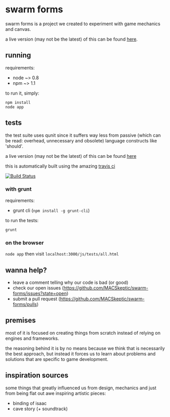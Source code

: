 # swarm forms

swarm forms is a project we created to experiment with game mechanics and canvas.

a live version (may not be the latest) of this can be found [here](http://swarm-forms.herokuapp.com/).

## running

requirements:

* node ~> 0.8
* npm ~> 1.1

to run it, simply:

```
npm install
node app
```

## tests

the test suite uses qunit since it suffers way less from passive (which can be read:
overhead, unnecessary and obsolete) language constructs like 'should'.

a live version (may not be the latest) of this can be found [here](http://swarm-forms.herokuapp.com/js/tests/all.html)

this is automatically built using the amazing [travis ci](https://travis-ci.org/MACSkeptic/swarm-forms/builds)

[![Build Status](https://travis-ci.org/MACSkeptic/swarm-forms.png?branch=master)](https://travis-ci.org/MACSkeptic/swarm-forms)

### with grunt

requirements:

* grunt cli (`npm install -g grunt-cli`)

to run the tests:

```
grunt
```

### on the browser

`node app` then visit `localhost:3000/js/tests/all.html`

## wanna help?

* leave a comment telling why our code is bad (or good)
* check our open issues (https://github.com/MACSkeptic/swarm-forms/issues?state=open)
* submit a pull request (https://github.com/MACSkeptic/swarm-forms/pulls)

## premises

most of it is focused on creating things from scratch instead of relying on engines
and frameworks.

the reasoning behind it is by no means because we think that is necessarily the best
approach, but instead it forces us to learn about problems and solutions that are
specific to game development.

## inspiration sources

some things that greatly influenced us from design, mechanics and just from being flat out awe inspiring artistic pieces:

* binding of isaac
* cave story (+ soundtrack)
